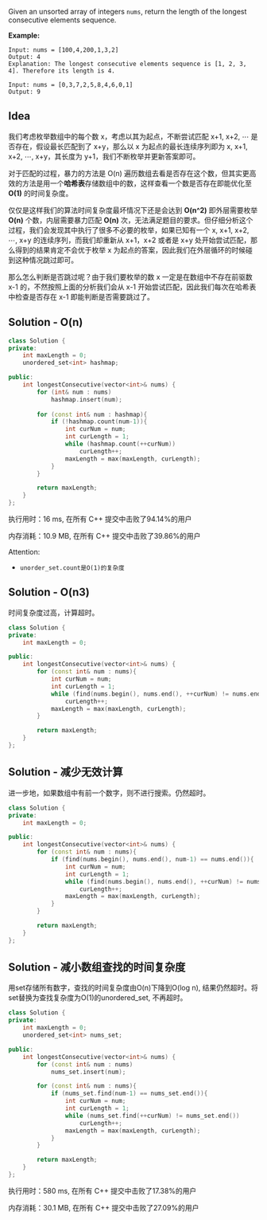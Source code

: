 Given an unsorted array of integers `nums`, return the length of the longest consecutive elements sequence.



**Example:**

```
Input: nums = [100,4,200,1,3,2]
Output: 4
Explanation: The longest consecutive elements sequence is [1, 2, 3, 4]. Therefore its length is 4.

Input: nums = [0,3,7,2,5,8,4,6,0,1]
Output: 9
```

## Idea

我们考虑枚举数组中的每个数 x，考虑以其为起点，不断尝试匹配 x+1, x+2, ⋯ 是否存在，假设最长匹配到了 x+y，那么以 x 为起点的最长连续序列即为 x, x+1, x+2, ⋯, x+y，其长度为 y+1，我们不断枚举并更新答案即可。

对于匹配的过程，暴力的方法是 O(n) 遍历数组去看是否存在这个数，但其实更高效的方法是用一个**哈希表**存储数组中的数，这样查看一个数是否存在即能优化至 **O(1)** 的时间复杂度。

仅仅是这样我们的算法时间复杂度最坏情况下还是会达到 **O(n^2)** 即外层需要枚举 **O(n)** 个数，内层需要暴力匹配 **O(n)** 次，无法满足题目的要求。但仔细分析这个过程，我们会发现其中执行了很多不必要的枚举，如果已知有一个 x, x+1, x+2, ⋯, x+y 的连续序列，而我们却重新从 x+1，x+2 或者是 x+y 处开始尝试匹配，那么得到的结果肯定不会优于枚举 x 为起点的答案，因此我们在外层循环的时候碰到这种情况跳过即可。

那么怎么判断是否跳过呢？由于我们要枚举的数 x 一定是在数组中不存在前驱数 x-1 的，不然按照上面的分析我们会从 x-1 开始尝试匹配，因此我们每次在哈希表中检查是否存在 x-1 即能判断是否需要跳过了。

## Solution - O(n)


```c++
class Solution {
private:
    int maxLength = 0;
    unordered_set<int> hashmap;

public:
    int longestConsecutive(vector<int>& nums) {
        for (int& num : nums)
            hashmap.insert(num);
        
        for (const int& num : hashmap){
            if (!hashmap.count(num-1)){
                int curNum = num;
                int curLength = 1;
                while (hashmap.count(++curNum))
                    curLength++;
                maxLength = max(maxLength, curLength);
            }
        }

        return maxLength;
    }
};
```

执行用时：16 ms, 在所有 C++ 提交中击败了94.14%的用户

内存消耗：10.9 MB, 在所有 C++ 提交中击败了39.86%的用户

Attention:
- ```
  unorder_set.count是O(1)的复杂度
  ```

## Solution - O(n3)

时间复杂度过高，计算超时。

```c++
class Solution {
private:
    int maxLength = 0;

public:
    int longestConsecutive(vector<int>& nums) {
        for (const int& num : nums){
            int curNum = num;
            int curLength = 1;
            while (find(nums.begin(), nums.end(), ++curNum) != nums.end())
                curLength++;
            maxLength = max(maxLength, curLength);
        }

        return maxLength;
    }
};
```

## Solution - 减少无效计算

进一步地，如果数组中有前一个数字，则不进行搜索。仍然超时。

```c++
class Solution {
private:
    int maxLength = 0;

public:
    int longestConsecutive(vector<int>& nums) {
        for (const int& num : nums){
            if (find(nums.begin(), nums.end(), num-1) == nums.end()){
                int curNum = num;
                int curLength = 1;
                while (find(nums.begin(), nums.end(), ++curNum) != nums.end())
                    curLength++;
                maxLength = max(maxLength, curLength);
            }
        }

        return maxLength;
    }
};
```

## Solution - 减小数组查找的时间复杂度

用set存储所有数字，查找的时间复杂度由O(n)下降到O(log n), 结果仍然超时。将set替换为查找复杂度为O(1)的unordered_set, 不再超时。

```c++
class Solution {
private:
    int maxLength = 0;
    unordered_set<int> nums_set;

public:
    int longestConsecutive(vector<int>& nums) {
        for (const int& num : nums)
            nums_set.insert(num);

        for (const int& num : nums){
            if (nums_set.find(num-1) == nums_set.end()){
                int curNum = num;
                int curLength = 1;
                while (nums_set.find(++curNum) != nums_set.end())
                    curLength++;
                maxLength = max(maxLength, curLength);
            }
        }

        return maxLength;
    }
};
```

执行用时：580 ms, 在所有 C++ 提交中击败了17.38%的用户

内存消耗：30.1 MB, 在所有 C++ 提交中击败了27.09%的用户
